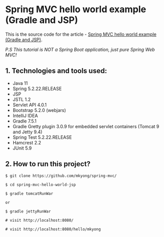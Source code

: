 Spring MVC hello world example (Gradle and JSP)
===============================

This is the source code for the article - [Spring MVC hello world example (Gradle and JSP)](https://mkyong.com/spring-mvc/gradle-spring-mvc-web-project-example/).

_P.S This tutorial is NOT a Spring Boot application, just pure Spring Web MVC!_

## 1. Technologies and tools used:
* Java 11
* Spring 5.2.22.RELEASE
* JSP
* JSTL 1.2
* Servlet API 4.0.1
* Bootstrap 5.2.0 (webjars)
* IntelliJ IDEA
* Gradle 7.5.1
* Gradle Gretty plugin 3.0.9 for embedded servlet containers (Tomcat 9 and Jetty 9.4)
* Spring Test 5.2.22.RELEASE
* Hamcrest 2.2
* JUnit 5.9 

## 2. How to run this project?
```shell
$ git clone https://github.com/mkyong/spring-mvc/

$ cd spring-mvc-hello-world-jsp

$ gradle tomcatRunWar

or

$ gradle jettyRunWar

# visit http://localhost:8080/

# visit http://localhost:8080/hello/mkyong
```

